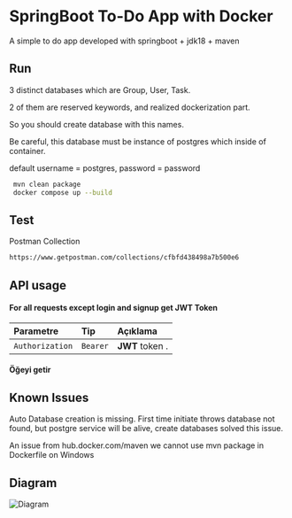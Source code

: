 
# SpringBoot To-Do App with Docker

A simple to do app developed with springboot + jdk18 + maven











## Run 

3 distinct databases which are Group, User, Task.

2 of them are reserved keywords, and realized dockerization part.

So you should create database with this names.

Be careful, this database must be instance of postgres which inside of container.

default username = postgres,
 password = password

```bash 
 mvn clean package
 docker compose up --build
```
    
## Test

Postman Collection

```bash
https://www.getpostman.com/collections/cfbfd438498a7b500e6
```

  
## API usage

#### For all requests except login and signup get JWT Token



| Parametre | Tip     | Açıklama                |
| :-------- | :------- | :------------------------- |
| `Authorization` | `Bearer` | **JWT** token . |

#### Öğeyi getir



  
## Known Issues

Auto Database creation is missing. First time initiate throws database not found, but postgre service will be alive, create databases solved this issue.

An issue from hub.docker.com/maven we cannot use mvn package in Dockerfile on Windows


## Diagram

![Diagram](https://i.hizliresim.com/15n6oow.png)

  
